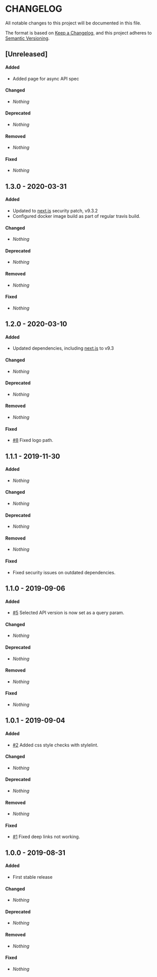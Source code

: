 # CHANGELOG

All notable changes to this project will be documented in this file.

The format is based on [Keep a Changelog](https://keepachangelog.com/en/1.0.0/), and this project adheres to [Semantic Versioning](https://semver.org).

## [Unreleased]

#### Added

* Added page for async API spec

#### Changed

* *Nothing*

#### Deprecated

* *Nothing*

#### Removed

* *Nothing*

#### Fixed

* *Nothing*


## 1.3.0 - 2020-03-31

#### Added

* Updated to [next.js](https://nextjs.org/) security patch, v9.3.2
* Configured docker image build as part of regular travis build.

#### Changed

* *Nothing*

#### Deprecated

* *Nothing*

#### Removed

* *Nothing*

#### Fixed

* *Nothing*


## 1.2.0 - 2020-03-10

#### Added

* Updated dependencies, including [next.js](https://nextjs.org/) to v9.3

#### Changed

* *Nothing*

#### Deprecated

* *Nothing*

#### Removed

* *Nothing*

#### Fixed

* [#8](https://github.com/shlinkio/shlink-api-spec-ui/issues/8) Fixed logo path.


## 1.1.1 - 2019-11-30

#### Added

* *Nothing*

#### Changed

* *Nothing*

#### Deprecated

* *Nothing*

#### Removed

* *Nothing*

#### Fixed

* Fixed security issues on outdated dependencies.


## 1.1.0 - 2019-09-06

#### Added

* [#5](https://github.com/shlinkio/shlink-api-spec-ui/issues/5) Selected API version is now set as a query param.

#### Changed

* *Nothing*

#### Deprecated

* *Nothing*

#### Removed

* *Nothing*

#### Fixed

* *Nothing*


## 1.0.1 - 2019-09-04

#### Added

* [#2](https://github.com/shlinkio/shlink-api-spec-ui/issues/2) Added css style checks with stylelint.

#### Changed

* *Nothing*

#### Deprecated

* *Nothing*

#### Removed

* *Nothing*

#### Fixed

* [#1](https://github.com/shlinkio/shlink-api-spec-ui/issues/1) Fixed deep links not working.


## 1.0.0 - 2019-08-31

#### Added

* First stable release

#### Changed

* *Nothing*

#### Deprecated

* *Nothing*

#### Removed

* *Nothing*

#### Fixed

* *Nothing*
